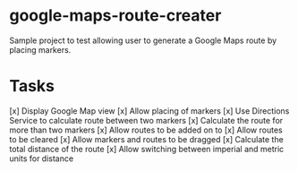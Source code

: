 # google-maps-route-creater
Sample project to test allowing user to generate a Google Maps route by placing markers.

# Tasks
[x] Display Google Map view
[x] Allow placing of markers
[x] Use Directions Service to calculate route between two markers
[x] Calculate the route for more than two markers
[x] Allow routes to be added on to
[x] Allow routes to be cleared
[x] Allow markers and routes to be dragged
[x] Calculate the total distance of the route
[x] Allow switching between imperial and metric units for distance
